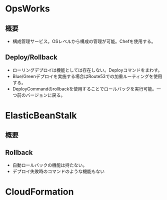 # OpsWorks
## 概要
- 構成管理サービス。OSレベルから構成の管理が可能。Chefを使用する。
## Deploy/Rollback
- ローリングデプロイは機能としては存在しない。Deployコマンドをまわす。
- Blue/Greenデプロイを実施する場合はRoute53での加重ルーティングを使用する。
- DeployCommandのrollbackを使用することでロールバックを実行可能。一つ前のバージョンに戻る。

# ElasticBeanStalk
## 概要
## Rollback
- 自動ロールバックの機能は持たない。
- デプロイ失敗時のコマンドのような機能もない
  
# CloudFormation
